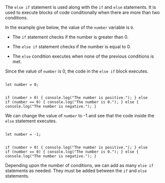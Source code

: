 The `else if` statement is used along with the `if` and `else` statements. It is used to execute blocks of code conditionally when there are more than two conditions.

In the example give below,
the value of the `number` variable is `0`.

- The `if` statement checks if the number is greater than 0.

- The `else if` statement checks if the number is equal to 0.

- The `else` condition executes when none of the previous conditions is met.

Since the value of `number` is 0, the code in the `else if` block executes.

<Editor lang="javascript">
<code>
let number = 0;

if (number > 0) {
  console.log("The number is positive.");
} else if (number == 0) {
  console.log("The number is 0.");
} else {
  console.log("The number is negative.");
}
</code>
</Editor>

We can change the value of `number` to -1 and see that the code inside the `else` statement executes.

<Editor lang="javascript">
<code>
let number = -1;

if (number > 0) {
  console.log("The number is positive.");
} else if (number == 0) {
  console.log("The number is 0.");
} else {
  console.log("The number is negative.");
}
</code>
</Editor>

Depending upon the number of conditions, we can add as many `else if` statements as needed. They must be added between the `if` and `else` statements.